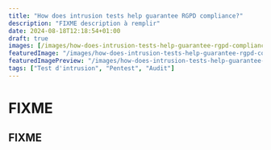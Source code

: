 ```yaml
---
title: "How does intrusion tests help guarantee RGPD compliance?"
description: "FIXME description à remplir"
date: 2024-08-18T12:18:54+01:00
draft: true
images: [/images/how-does-intrusion-tests-help-guarantee-rgpd-compliance/logo.png]
featuredImage: "/images/how-does-intrusion-tests-help-guarantee-rgpd-compliance/logo.png"
featuredImagePreview: "/images/how-does-intrusion-tests-help-guarantee-rgpd-compliance/logo.png"
tags: ["Test d'intrusion", "Pentest", "Audit"]
---
```


# FIXME

## FIXME